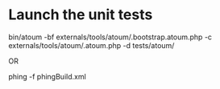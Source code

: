# Launch the unit tests
bin/atoum -bf externals/tools/atoum/.bootstrap.atoum.php -c externals/tools/atoum/.atoum.php -d tests/atoum/

OR 

phing -f phingBuild.xml
